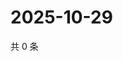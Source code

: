 # 2025-10-29

共 0 条

<!-- BEGIN ZHIHUQUESTIONS -->
<!-- 最后更新时间 Wed Oct 29 2025 21:27:35 GMT+0800 (China Standard Time) -->

<!-- END ZHIHUQUESTIONS -->
